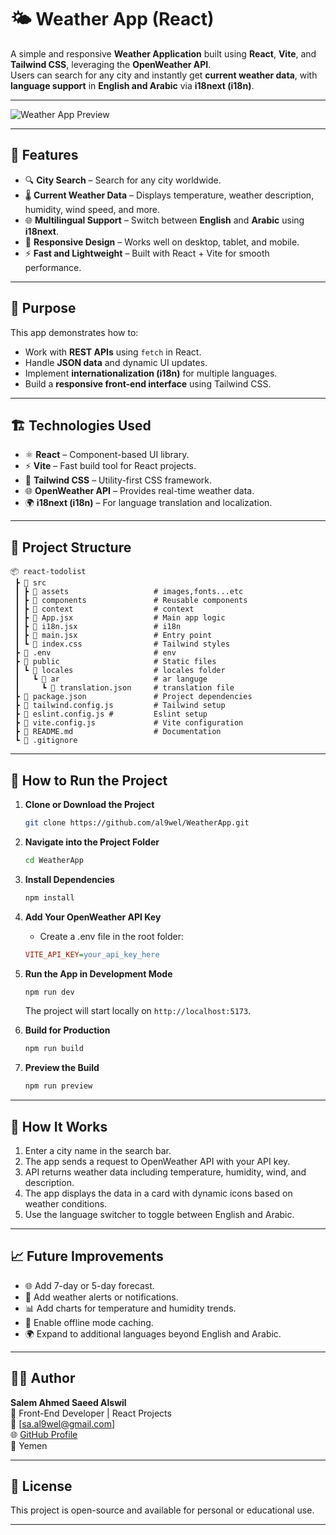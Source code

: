 # 🌤️ Weather App (React)

A simple and responsive **Weather Application** built using **React**, **Vite**, and **Tailwind CSS**, leveraging the **OpenWeather API**.  
Users can search for any city and instantly get **current weather data**, with **language support** in **English and Arabic** via **i18next (i18n)**.

---

![Weather App Preview](https://i.imgur.com/MPLdK2y.png)

---

## 🚀 Features

- 🔍 **City Search** – Search for any city worldwide.
- 🌡️ **Current Weather Data** – Displays temperature, weather description, humidity, wind speed, and more.
- 🌐 **Multilingual Support** – Switch between **English** and **Arabic** using **i18next**.
- 📱 **Responsive Design** – Works well on desktop, tablet, and mobile.
- ⚡ **Fast and Lightweight** – Built with React + Vite for smooth performance.

---

## 🧠 Purpose

This app demonstrates how to:

- Work with **REST APIs** using `fetch` in React.
- Handle **JSON data** and dynamic UI updates.
- Implement **internationalization (i18n)** for multiple languages.
- Build a **responsive front-end interface** using Tailwind CSS.

---

## 🏗️ Technologies Used

- ⚛️ **React** – Component-based UI library.
- ⚡ **Vite** – Fast build tool for React projects.
- 🎨 **Tailwind CSS** – Utility-first CSS framework.
- 🌐 **OpenWeather API** – Provides real-time weather data.
- 🌍 **i18next (i18n)** – For language translation and localization.

---

## 📁 Project Structure

```
📦 react-todolist
 ┣ 📂 src
 ┃ ┣ 📂 assets                   # images,fonts...etc
 ┃ ┣ 📂 components               # Reusable components
 ┃ ┣ 📂 context                  # context
 ┃ ┣ 📜 App.jsx                  # Main app logic
 ┃ ┣ 📜 i18n.jsx                 # i18n
 ┃ ┣ 📜 main.jsx                 # Entry point
 ┃ ┗ 📜 index.css                # Tailwind styles
 ┣ 📜 .env                       # env
 ┣ 📂 public                     # Static files
 ┃ ┗ 📂 locales                  # locales folder
 ┃   ┗ 📂 ar                     # ar languge
 ┃     ┗ 📜 translation.json     # translation file
 ┣ 📜 package.json               # Project dependencies
 ┣ 📜 tailwind.config.js         # Tailwind setup
 ┣ 📜 eslint.config.js #         Eslint setup
 ┣ 📜 vite.config.js             # Vite configuration
 ┣ 📜 README.md                  # Documentation
 ┗ 📜 .gitignore
```

---

## 🧾 How to Run the Project

1. **Clone or Download the Project**

   ```bash
   git clone https://github.com/al9wel/WeatherApp.git
   ```

2. **Navigate into the Project Folder**

   ```bash
   cd WeatherApp
   ```

3. **Install Dependencies**

   ```bash
   npm install
   ```

4. **Add Your OpenWeather API Key**
   - Create a .env file in the root folder:
   ```ini
   VITE_API_KEY=your_api_key_here
   ```
5. **Run the App in Development Mode**

   ```bash
   npm run dev
   ```

   The project will start locally on `http://localhost:5173`.

6. **Build for Production**

   ```bash
   npm run build
   ```

7. **Preview the Build**
   ```bash
   npm run preview
   ```

---

## 🧩 How It Works

1. Enter a city name in the search bar.
2. The app sends a request to OpenWeather API with your API key.
3. API returns weather data including temperature, humidity, wind, and description.
4. The app displays the data in a card with dynamic icons based on weather conditions.
5. Use the language switcher to toggle between English and Arabic.

---

## 📈 Future Improvements

- 🌐 Add 7-day or 5-day forecast.
- 🔔 Add weather alerts or notifications.
- 📊 Add charts for temperature and humidity trends.
- 💾 Enable offline mode caching.
- 🌍 Expand to additional languages beyond English and Arabic.

---

## 👨‍💻 Author

**Salem Ahmed Saeed Alswil**  
💼 Front-End Developer | React Projects  
📧 [sa.al9wel@gmail.com]  
🌐 [GitHub Profile](https://github.com/yourusername)  
📍 Yemen

---

## 📜 License

This project is open-source and available for personal or educational use.

---
